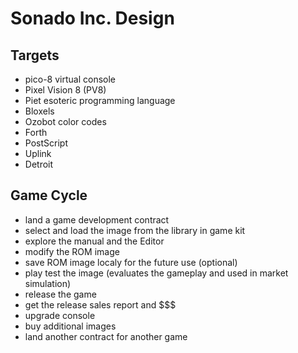 Sonado Inc. Design
==================

Targets
-------

* pico-8 virtual console
* Pixel Vision 8 (PV8)
* Piet esoteric programming language
* Bloxels
* Ozobot color codes
* Forth
* PostScript
* Uplink
* Detroit


Game Cycle
----------

* land a game development contract
* select and load the image from the library in game kit
* explore the manual and the Editor
* modify the ROM image
* save ROM image localy for the future use (optional)
* play test the image (evaluates the gameplay and used in market simulation)
* release the game
* get the release sales report and $$$
* upgrade console
* buy additional images
* land another contract for another game



